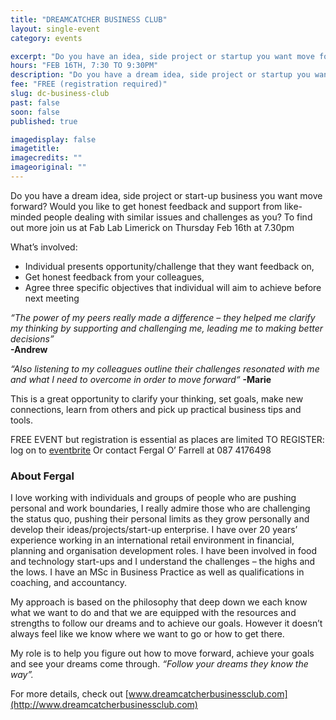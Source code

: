 ```yaml
---
title: "DREAMCATCHER BUSINESS CLUB"
layout: single-event
category: events

excerpt: "Do you have an idea, side project or startup you want move forward? Would you like feedback and support from like-minded people dealing with similar issues & challenges?"
hours: "FEB 16TH, 7:30 TO 9:30PM"
description: "Do you have a dream idea, side project or startup you want move forward? Would you like to get honest feedback and support from like-minded people dealing with similar issues and challenges as you?"
fee: "FREE (registration required)"
slug: dc-business-club
past: false
soon: false
published: true

imagedisplay: false
imagetitle:
imagecredits: ""
imageoriginal: ""
---
```


Do you have a dream idea, side project or start-up business you want move forward?
Would you like to get honest feedback and support from like-minded people dealing with similar issues and challenges as you?
To find out more join us at Fab Lab Limerick on Thursday Feb 16th at 7.30pm

What’s involved:
* Individual presents opportunity/challenge that they want feedback on,
* Get honest feedback from your colleagues,
* Agree three specific objectives that individual will aim to achieve before next meeting

*“The power of my peers really made a difference – they helped me clarify my thinking by supporting and challenging me, leading me to making better decisions”* <br> **-Andrew**

*“Also listening to my colleagues outline their challenges resonated with me and what I need to overcome in order to move forward“* **-Marie**

This is a great opportunity to clarify your thinking, set goals, make new connections, learn from others and pick up practical business tips and tools.

FREE EVENT but registration is essential as places are limited
TO REGISTER: log on to [eventbrite](https://www.eventbrite.com/e/dreamcatcher-business-club-tickets-31482096799)
Or contact Fergal O’ Farrell at 087 4176498

### About Fergal
I love working with individuals and groups of people who are pushing personal and work boundaries, I really admire those who are challenging the status quo, pushing their personal limits as they grow personally and develop their ideas/projects/start-up enterprise.
I have over 20 years’ experience working in an international retail environment in financial, planning and organisation development roles. I have been involved in food and technology start-ups and I understand the challenges – the highs and the lows. I have an MSc in Business Practice as well as qualifications in coaching, and accountancy.

My approach is based on the philosophy that deep down we each know what we want to do and that we are equipped with the resources and strengths to follow our dreams and to achieve our goals.
However it doesn’t always feel like we know where we want to go or how to get there.

My role is to help you figure out how to move forward, achieve your goals and see your dreams come through. *“Follow your dreams they know the way”.*

For more details, check out [www.dreamcatcherbusinessclub.com](http://www.dreamcatcherbusinessclub.com)
